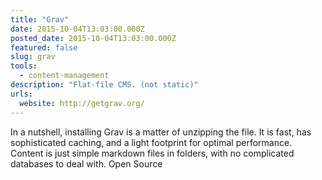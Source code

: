 ```yaml
---
title: "Grav"
date: 2015-10-04T13:03:00.000Z
posted_date: 2015-10-04T13:03:00.000Z
featured: false
slug: grav
tools: 
  - content-management
description: "Flat-file CMS. (not static)"
urls:
  website: http://getgrav.org/
---
```


In a nutshell, installing Grav is a matter of unzipping the file. It is fast, has sophisticated caching, and a light footprint for optimal performance. Content is just simple markdown files in folders, with no complicated databases to deal with. Open Source




